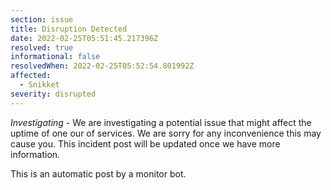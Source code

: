 ```yaml
---
section: issue
title: Disruption Detected
date: 2022-02-25T05:51:45.217396Z
resolved: true
informational: false
resolvedWhen: 2022-02-25T05:52:54.801992Z
affected:
  - Snikket
severity: disrupted
---
```

*Investigating* - We are investigating a potential issue that might affect the uptime of one our of services. We are sorry for any inconvenience this may cause you. This incident post will be updated once we have more information.

This is an automatic post by a monitor bot.
        